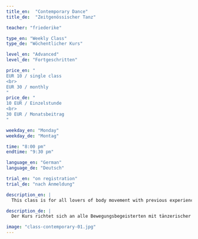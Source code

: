 ```yaml
---
title_en:  "Contemporary Dance"
title_de:  "Zeitgenössischer Tanz"

teacher: "friederike"

type_en: "Weekly Class"
type_de: "Wöchentlicher Kurs"

level_en: "Advanced"
level_de: "Fortgeschritten"

price_en: "
EUR 10 / single class
<br>
EUR 30 / monthly
"
price_de: "
10 EUR / Einzelstunde
<br>
30 EUR / Monatsbeitrag
"

weekday_en: "Monday"
weekday_de: "Montag"

time: "8:00 pm"
endtime: "9:30 pm"

language_en: "German"
language_de: "Deutsch"

trial_en: "on registration"
trial_de: "nach Anmeldung"

description_en: |
  This class is for all lovers of body movement with previous experience in dance. Goal is to provide a solid practice in various contemporary dance techniques, and employ them in small dance sequences. We will develop individual chroeographies, and extend the range of our expression. The dance style of Friederike Erhart is characterized by very dynamic, flowing and organic movements. Guiding principle is always the joy of music and movement.

description_de: |
  Der Kurs richtet sich an alle Bewegungsbegeisterten mit tänzerischer Vorerfahrung. Ziel ist es zum einen, eine solide Tanztechnik aus verschiedenen Bereichen des zeitgenössischen Tanzes zu vermitteln und diese in kleinere, tänzerische Sequenzen einzubauen. Darüberhinaus werden einzelne Choreographien entwickelt, in denen die Kursteilnehmer ihren tänzerischen Ausdruck vertiefen können. Der Tanzstil Friederike Erharts zeichnet sich durch sehr dynamische, fließende und organische Bewegungen aus. Oberstes Prinzip ist stets die Freude an Musik und Bewegung.

image: "class-contemporary-01.jpg"
---
```

